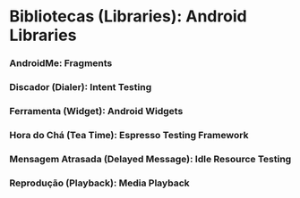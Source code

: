 # Bibliotecas (Libraries): Android Libraries

### AndroidMe: Fragments

### Discador (Dialer): Intent Testing

### Ferramenta (Widget): Android Widgets

### Hora do Chá (Tea Time): Espresso Testing Framework

### Mensagem Atrasada (Delayed Message): Idle Resource Testing

### Reprodução (Playback): Media Playback

